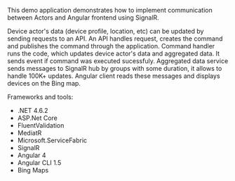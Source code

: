 This demo application demonstrates how to implement communication between Actors and Angular frontend using SignalR. 

Device actor's data (device profile, location, etc) can be updated by sending requests to an API. An API handles request, creates the command and publishes the command through the application. Command handler runs the code, which updates device actor's data and aggregated data. It sends event if command was executed sucessfuly. Aggregated data service sends messages to SignalR hub by groups with some duration, it allows to handle 100K+ updates. Angular client reads these messages and displays devices on the Bing map.

Frameworks and tools:
- .NET 4.6.2
- ASP.Net Core
- FluentValidation
- MediatR
- Microsoft.ServiceFabric
- SignalR
- Angular 4
- Angular CLI 1.5
- Bing Maps